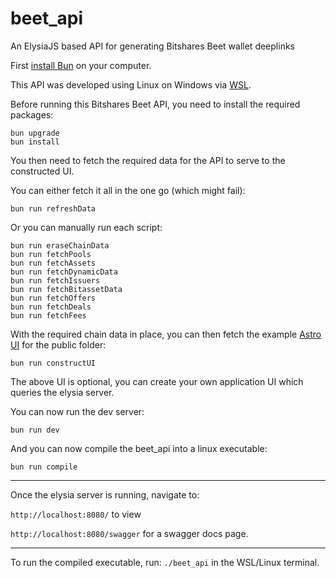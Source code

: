 # beet_api

An ElysiaJS based API for generating Bitshares Beet wallet deeplinks

First [install Bun](https://bun.sh/docs/installation) on your computer.

This API was developed using Linux on Windows via [WSL](https://learn.microsoft.com/en-us/windows/wsl/install).

Before running this Bitshares Beet API, you need to install the required packages:

```
bun upgrade
bun install
```

You then need to fetch the required data for the API to serve to the constructed UI.

You can either fetch it all in the one go (which might fail):

```
bun run refreshData
```

Or you can manually run each script:

```
bun run eraseChainData
bun run fetchPools
bun run fetchAssets
bun run fetchDynamicData
bun run fetchIssuers
bun run fetchBitassetData
bun run fetchOffers
bun run fetchDeals
bun run fetchFees
```

With the required chain data in place, you can then fetch the example [Astro UI](https://github.com/BTS-CM/astro-ui) for the public folder:

```
bun run constructUI
```

The above UI is optional, you can create your own application UI which queries the elysia server.

You can now run the dev server:

`bun run dev`

And you can now compile the beet_api into a linux executable:

`bun run compile`

---

Once the elysia server is running, navigate to:

`http://localhost:8080/` to view

`http://localhost:8080/swagger` for a swagger docs page.

---

To run the compiled executable, run: `./beet_api` in the WSL/Linux terminal.
